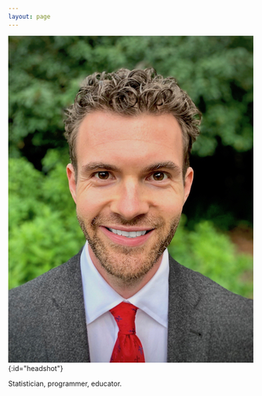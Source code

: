 ```yaml
---
layout: page
---
```


![alt text](/static/images/index/me.jpg "Hamilton Hoxie Ackerman headshot"){:id="headshot"}

<p id="tagline">Statistician, programmer, educator.</p>

<!--  LocalWords:  tagline
 -->
